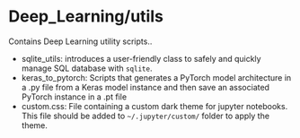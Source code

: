 # Deep_Learning/utils
Contains Deep Learning utility scripts..

- sqlite_utils: introduces a user-friendly class to safely and quickly manage SQL database with `sqlite`.
- keras_to_pytorch: Scripts that generates a PyTorch model architecture in a .py file
from a Keras model instance and then save an associated PyTorch instance in a .pt file
- custom.css: File containing a custom dark theme for jupyter notebooks. 
This file should be added to `~/.jupyter/custom/` folder to apply the theme.